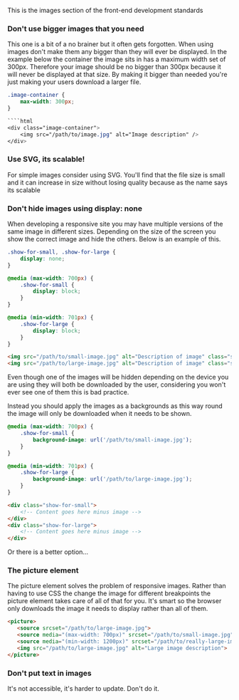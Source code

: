 This is the images section of the front-end development standards

### Don't use bigger images that you need

This one is a bit of a no brainer but it often gets forgotten.  When using images don't make them any bigger than they will ever be displayed.  In the example below the container the image sits in has a maximum width set of 300px.  Therefore your image should be no bigger than 300px because it will never be displayed at that size.  By making it bigger than needed you're just making your users download a larger file.  

````css
.image-container {
	max-width: 300px;
}

````html
<div class="image-container">
	<img src="/path/to/image.jpg" alt="Image description" />
</div>
````

### Use SVG, its scalable!

For simple images consider using SVG.  You'll find that the file size is small and it can increase in size without losing quality because as the name says its scalable

### Don't hide images using display: none

When developing a responsive site you may have multiple versions of the same image in different sizes.  Depending on the size of the screen you show the correct image and hide the others.  Below is an example of this.  

````css
.show-for-small, .show-for-large {
	display: none;
}

@media (max-width: 700px) {
	.show-for-small {
		display: block;
	}
}

@media (min-width: 701px) {
	.show-for-large {
		display: block;
	}
}
````

````html
<img src="/path/to/small-image.jpg" alt="Description of image" class="show-for-small" />
<img src="/path/to/large-image.jpg" alt="Description of image" class="show-for-large" />
````

Even though one of the images will be hidden depending on the device you are using they will both be downloaded by the user, considering you won't ever see one of them this is bad practice.  

Instead you should apply the images as a backgrounds as this way round the image will only be downloaded when it needs to be shown.  

````css
@media (max-width: 700px) {
	.show-for-small {
		background-image: url('/path/to/small-image.jpg');
	}
}

@media (min-width: 701px) {
	.show-for-large {
		background-image: url('/path/to/large-image.jpg');
	}
}
````

````html
<div class="show-for-small">
	<!-- Content goes here minus image -->
</div>
<div class="show-for-large">
	<!-- Content goes here minus image -->
</div>
````
Or there is a better option...

### The picture element

The picture element solves the problem of responsive images.  Rather than having to use CSS the change the image for different breakpoints the picture element takes care of all of that for you.  It's smart so the browser only downloads the image it needs to display rather than all of them.  

````html
<picture>
   <source srcset="/path/to/large-image.jpg">
   <source media="(max-width: 700px)" srcset="/path/to/small-image.jpg">
   <source media="(min-width: 1200px)" srcset="/path/to/really-large-image.jpg">
   <img src="/path/to/large-image.jpg" alt="Large image description">
</picture>
````

### Don't put text in images

It's not accessible, it's harder to update.  Don't do it.  